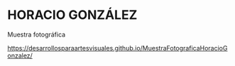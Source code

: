 # HORACIO GONZÁLEZ
Muestra fotográfica

https://desarrollosparaartesvisuales.github.io/MuestraFotograficaHoracioGonzalez/